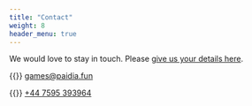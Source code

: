 ```yaml
---
title: "Contact"
weight: 8
header_menu: true
---
```


We would love to stay in touch.  Please [give us your details here](https://forms.gle/qRGL9pDXMLh1jj6B6).


{{<icon class="fa fa-envelope">}}&nbsp;[games@paidia.fun](mailto:games@paidia.fun)

{{<icon class="fa fa-phone">}}&nbsp;[+44 7595 393964](tel:+447595393964)
